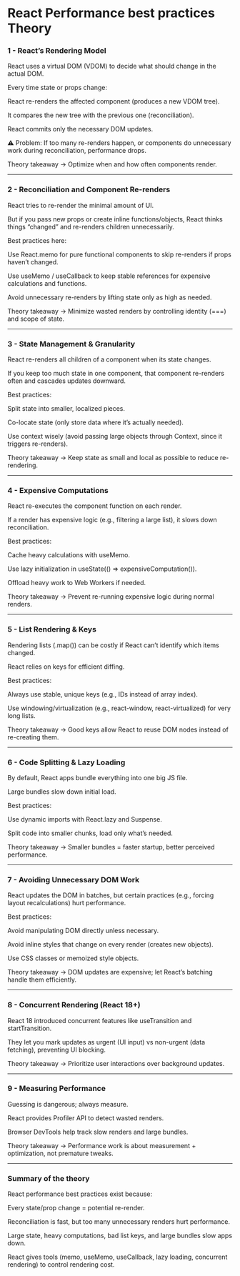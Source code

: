 # React Performance best practices Theory

### 1 - React’s Rendering Model

React uses a virtual DOM (VDOM) to decide what should change in the actual DOM.

Every time state or props change:

React re-renders the affected component (produces a new VDOM tree).

It compares the new tree with the previous one (reconciliation).

React commits only the necessary DOM updates.

⚠️ Problem: If too many re-renders happen, or components do unnecessary work during reconciliation, performance drops.

Theory takeaway → Optimize when and how often components render.

---

### 2 - Reconciliation and Component Re-renders

React tries to re-render the minimal amount of UI.

But if you pass new props or create inline functions/objects, React thinks things “changed” and re-renders children unnecessarily.

Best practices here:

Use React.memo for pure functional components to skip re-renders if props haven’t changed.

Use useMemo / useCallback to keep stable references for expensive calculations and functions.

Avoid unnecessary re-renders by lifting state only as high as needed.

Theory takeaway → Minimize wasted renders by controlling identity (===) and scope of state.

---

### 3 - State Management & Granularity

React re-renders all children of a component when its state changes.

If you keep too much state in one component, that component re-renders often and cascades updates downward.

Best practices:

Split state into smaller, localized pieces.

Co-locate state (only store data where it’s actually needed).

Use context wisely (avoid passing large objects through Context, since it triggers re-renders).

Theory takeaway → Keep state as small and local as possible to reduce re-rendering.

---

### 4 - Expensive Computations

React re-executes the component function on each render.

If a render has expensive logic (e.g., filtering a large list), it slows down reconciliation.

Best practices:

Cache heavy calculations with useMemo.

Use lazy initialization in useState(() => expensiveComputation()).

Offload heavy work to Web Workers if needed.

Theory takeaway → Prevent re-running expensive logic during normal renders.

---

### 5 - List Rendering & Keys

Rendering lists (.map()) can be costly if React can’t identify which items changed.

React relies on keys for efficient diffing.

Best practices:

Always use stable, unique keys (e.g., IDs instead of array index).

Use windowing/virtualization (e.g., react-window, react-virtualized) for very long lists.

Theory takeaway → Good keys allow React to reuse DOM nodes instead of re-creating them.

---

### 6 - Code Splitting & Lazy Loading

By default, React apps bundle everything into one big JS file.

Large bundles slow down initial load.

Best practices:

Use dynamic imports with React.lazy and Suspense.

Split code into smaller chunks, load only what’s needed.

Theory takeaway → Smaller bundles = faster startup, better perceived performance.

---

### 7 - Avoiding Unnecessary DOM Work

React updates the DOM in batches, but certain practices (e.g., forcing layout recalculations) hurt performance.

Best practices:

Avoid manipulating DOM directly unless necessary.

Avoid inline styles that change on every render (creates new objects).

Use CSS classes or memoized style objects.

Theory takeaway → DOM updates are expensive; let React’s batching handle them efficiently.

---

### 8 - Concurrent Rendering (React 18+)

React 18 introduced concurrent features like useTransition and startTransition.

They let you mark updates as urgent (UI input) vs non-urgent (data fetching), preventing UI blocking.

Theory takeaway → Prioritize user interactions over background updates.

---

### 9 - Measuring Performance

Guessing is dangerous; always measure.

React provides Profiler API to detect wasted renders.

Browser DevTools help track slow renders and large bundles.

Theory takeaway → Performance work is about measurement + optimization, not premature tweaks.

---

### Summary of the theory

React performance best practices exist because:

Every state/prop change = potential re-render.

Reconciliation is fast, but too many unnecessary renders hurt performance.

Large state, heavy computations, bad list keys, and large bundles slow apps down.

React gives tools (memo, useMemo, useCallback, lazy loading, concurrent rendering) to control rendering cost.
